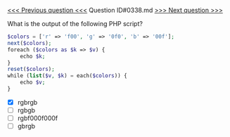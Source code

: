 [<<< Previous question <<<](0337.md)  Question ID#0338.md  [>>> Next question >>>](0339.md) 

What is the output of the following PHP script?

```php
$colors = ['r' => 'f00', 'g' => '0f0', 'b' => '00f'];
next($colors);
foreach ($colors as $k => $v) {
    echo $k;
}
reset($colors);
while (list($v, $k) = each($colors)) {
    echo $v;
}
```

- [x] rgbrgb
- [ ] rgbgb
- [ ] rgbf000f000f
- [ ] gbrgb
